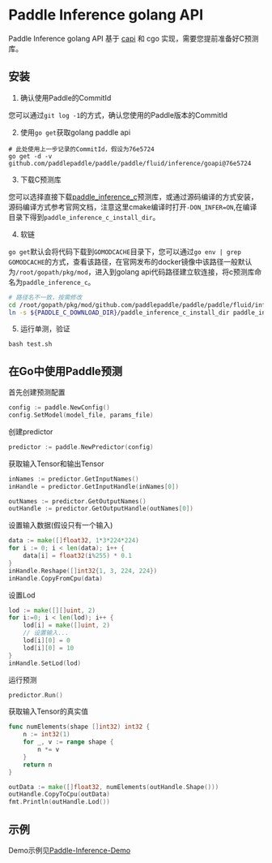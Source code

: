 # Paddle Inference golang API

Paddle Inference golang API 基于 [capi](../capi_exp) 和 cgo 实现，需要您提前准备好C预测库。

## 安装

1. 确认使用Paddle的CommitId

您可以通过`git log -1`的方式，确认您使用的Paddle版本的CommitId

2. 使用`go get`获取golang paddle api

```
# 此处使用上一步记录的CommitId，假设为76e5724
go get -d -v github.com/paddlepaddle/paddle/paddle/fluid/inference/goapi@76e5724
```

3. 下载C预测库

您可以选择直接下载[paddle_inference_c]()预测库，或通过源码编译的方式安装，源码编译方式参考官网文档，注意这里cmake编译时打开`-DON_INFER=ON`,在编译目录下得到`paddle_inference_c_install_dir`。


4. 软链

`go get`默认会将代码下载到`GOMODCACHE`目录下，您可以通过`go env | grep GOMODCACHE`的方式，查看该路径，在官网发布的docker镜像中该路径一般默认为`/root/gopath/pkg/mod`，进入到golang api代码路径建立软连接，将c预测库命名为`paddle_inference_c`。

```bash
# 路径名不一致，按需修改
cd /root/gopath/pkg/mod/github.com/paddlepaddle/paddle/paddle/fluid/inference/goapi\@v0.0.0-20210517084506-76e5724c16a5/
ln -s ${PADDLE_C_DOWNLOAD_DIR}/paddle_inference_c_install_dir paddle_inference_c
```

5. 运行单测，验证

```
bash test.sh
```

## 在Go中使用Paddle预测

首先创建预测配置
```go
config := paddle.NewConfig()
config.SetModel(model_file, params_file)
```

创建predictor
```go
predictor := paddle.NewPredictor(config)
```

获取输入Tensor和输出Tensor
```go
inNames := predictor.GetInputNames()
inHandle = predictor.GetInputHandle(inNames[0])

outNames := predictor.GetOutputNames()
outHandle := predictor.GetOutputHandle(outNames[0])
```

设置输入数据(假设只有一个输入)
```go
data := make([]float32, 1*3*224*224)
for i := 0; i < len(data); i++ {
    data[i] = float32(i%255) * 0.1
}
inHandle.Reshape([]int32{1, 3, 224, 224})
inHandle.CopyFromCpu(data)
```

设置Lod
```go
lod := make([][]uint, 2)
for i:=0; i < len(lod); i++ {
    lod[i] = make([]uint, 2)
    // 设置输入...
    lod[i][0] = 0
    lod[i][0] = 10
}
inHandle.SetLod(lod)
```

运行预测
```go
predictor.Run()
```

获取输入Tensor的真实值
```go
func numElements(shape []int32) int32 {
	n := int32(1)
	for _, v := range shape {
		n *= v
	}
	return n
}

outData := make([]float32, numElements(outHandle.Shape()))
outHandle.CopyToCpu(outData)
fmt.Println(outHandle.Lod())
```

## 示例

Demo示例见[Paddle-Inference-Demo](https://github.com/PaddlePaddle/Paddle-Inference-Demo/tree/master/go)
